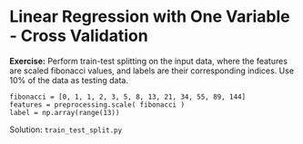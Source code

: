 # Linear Regression with One Variable - Cross Validation

**Exercise:** Perform train-test splitting on the input data, where the features are scaled fibonacci values, and labels are their corresponding indices. Use 10% of the data as testing data.

```
fibonacci = [0, 1, 1, 2, 3, 5, 8, 13, 21, 34, 55, 89, 144]
features = preprocessing.scale( fibonacci )
label = np.array(range(13))
```

Solution: `train_test_split.py`


